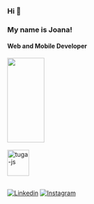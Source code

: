 
### Hi 👋 ###
### My name is Joana! ###
#### Web and Mobile Developer



  <img width="41%" height="195px" src="https://github-readme-stats.vercel.app/api/top-langs/?username=jxxrvt&layout=compact&hide_border=true&title_color=00bfbf&text_color=00bfbf&bg_color=0d1117" />

<div style="display: inline_block"><br>
<img align="center" alt="tuga-js" height="60" width="50" src="https://cdn.jsdelivr.net/gh/devicons/devicon/icons/javascript/javascript-original.svg" />

</div>

</br>

[![Linkedin](https://img.shields.io/badge/LinkedIn-0077B5?style=for-the-badge&logo=linkedin&logoColor=white)](https://www.linkedin.com/in/joana-maria-0a6137271/)
[![Instagram](https://img.shields.io/badge/Instagram-E4405F?style=for-the-badge&logo=instagram&logoColor=white)](https://www.instagram.com/joanaa.maria5/)
